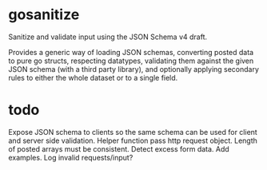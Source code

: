 gosanitize
==========

Sanitize and validate input using the JSON Schema v4 draft.

Provides a generic way of loading JSON schemas, converting posted data to pure go structs,
respecting datatypes, validating them against the given JSON schema (with a third party library),
and optionally applying secondary rules to either the whole dataset or to a single field.

todo
====
Expose JSON schema to clients so the same schema can be used for client and server side validation.
Helper function pass http request object.
Length of posted arrays must be consistent.
Detect excess form data.
Add examples.
Log invalid requests/input?
